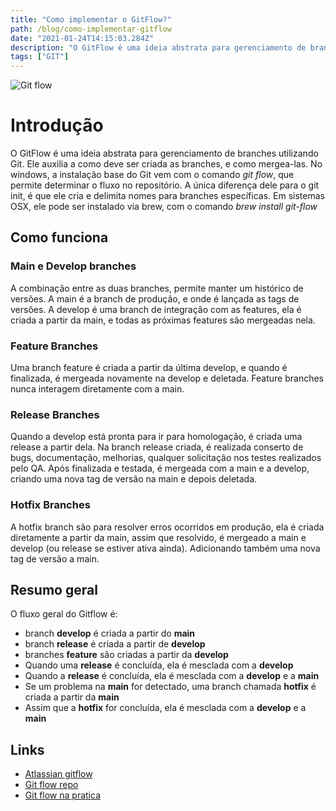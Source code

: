 ```yaml
---
title: "Como implementar o GitFlow?"
path: /blog/como-implementar-gitflow
date: "2021-01-24T14:15:03.284Z"
description: "O GitFlow é uma ideia abstrata para gerenciamento de branches utilizando Git. Ele auxilia a como deve ser criada as branches, e como mergea-las."
tags: ["GIT"]
---
```


![Git flow](https://i2.wp.com/lanziani.com/slides/gitflow/images/gitflow_1.png)

# Introdução

O GitFlow é uma ideia abstrata para gerenciamento de branches utilizando Git. Ele auxilia a como deve ser criada as branches, e como mergea-las.
No windows, a instalação base do Git vem com o comando *git flow*, que permite determinar o fluxo no repositório. A única diferença dele para o git init, é que ele cria e delimita nomes para branches específicas.
Em sistemas OSX, ele pode ser instalado via brew, com o comando *brew install git-flow*

## Como funciona

### Main e Develop branches

A combinação entre as duas branches, permite manter um histórico de versões. A main é a branch de produção, e onde é lançada as tags de versões. A develop é uma branch de integração com as features, ela é criada a partir da main, e todas as próximas features são mergeadas nela.

### Feature Branches

Uma branch feature é criada a partir da última develop, e quando é finalizada, é mergeada novamente na develop e deletada. Feature branches nunca interagem diretamente com a main.

### Release Branches

Quando a develop está pronta para ir para homologação, é criada uma release a partir dela. Na branch release criada, é realizada conserto de bugs, documentação, melhorias, qualquer solicitação nos testes realizados pelo QA.
Após finalizada e testada, é mergeada com a main e a develop, criando uma nova tag de versão na main e depois deletada.

### Hotfix Branches

A hotfix branch são para resolver erros ocorridos em produção, ela é criada diretamente a partir da main, assim que resolvido, é mergeado a main e develop (ou release se estiver ativa ainda). Adicionando também uma nova tag de versão a main.

## Resumo geral

O fluxo geral do Gitflow é:

- branch **develop** é criada a partir do **main**
- branch **release** é criada a partir de **develop**
- branches **feature** são criadas a partir da **develop**
- Quando uma **release** é concluída, ela é mesclada com a **develop**
- Quando a **release** é concluída, ela é mesclada com a **develop** e a **main**
- Se um problema na **main** for detectado, uma branch chamada **hotfix** é criada a partir da **main**
- Assim que a **hotfix** for concluída, ela é mesclada com a **develop** e a **main**

## Links

- [Atlassian gitflow](https://www.atlassian.com/git/tutorials/comparing-workflows/gitflow-workflow)
- [Git flow repo](https://danielkummer.github.io/git-flow-cheatsheet/index.pt_BR.html)
- [Git flow na pratica](https://www.youtube.com/watch?v=wzxBR4pOTTs&t=82s)
